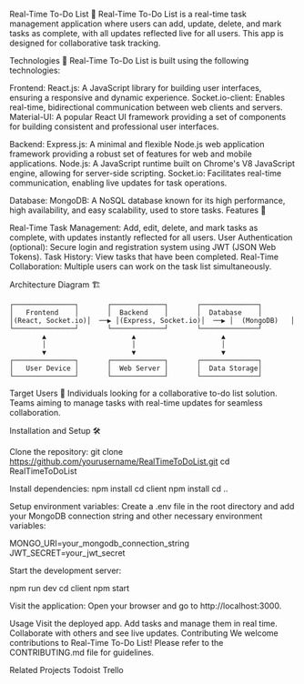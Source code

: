 Real-Time To-Do List 📝
Real-Time To-Do List is a real-time task management application where users can add, update, delete, and mark tasks as complete, with all updates reflected live for all users. This app is designed for collaborative task tracking.

Technologies 🚀
Real-Time To-Do List is built using the following technologies:

Frontend:
React.js: A JavaScript library for building user interfaces, ensuring a responsive and dynamic experience.
Socket.io-client: Enables real-time, bidirectional communication between web clients and servers.
Material-UI: A popular React UI framework providing a set of components for building consistent and professional user interfaces.

Backend:
Express.js: A minimal and flexible Node.js web application framework providing a robust set of features for web and mobile applications.
Node.js: A JavaScript runtime built on Chrome's V8 JavaScript engine, allowing for server-side scripting.
Socket.io: Facilitates real-time communication, enabling live updates for task operations.

Database:
MongoDB: A NoSQL database known for its high performance, high availability, and easy scalability, used to store tasks.
Features 🌟

Real-Time Task Management: Add, edit, delete, and mark tasks as complete, with updates instantly reflected for all users.
User Authentication (optional): Secure login and registration system using JWT (JSON Web Tokens).
Task History: View tasks that have been completed.
Real-Time Collaboration: Multiple users can work on the task list simultaneously.

Architecture Diagram 🏗️


    ┌───────────────┐       ┌─────────────┐       ┌──────────────┐
    │   Frontend    │       │  Backend    │       │  Database    │
    │(React, Socket.io)│  ──▶ │(Express, Socket.io)│  ──▶ │  (MongoDB)   │
    └───────────────┘       └─────────────┘       └──────────────┘
            ▲                     ▲                     ▲
            │                     │                     │
            ▼                     ▼                     ▼
    ┌───────────────┐       ┌─────────────┐       ┌──────────────┐
    │   User Device │       │  Web Server │       │  Data Storage│
    └───────────────┘       └─────────────┘       └──────────────┘

Target Users 🎯
Individuals looking for a collaborative to-do list solution.
Teams aiming to manage tasks with real-time updates for seamless collaboration.

Installation and Setup 🛠️

Clone the repository:
git clone https://github.com/yourusername/RealTimeToDoList.git
cd RealTimeToDoList

Install dependencies:
npm install
cd client
npm install
cd ..

Setup environment variables:
Create a .env file in the root directory and add your MongoDB connection string and other necessary environment variables:

MONGO_URI=your_mongodb_connection_string
JWT_SECRET=your_jwt_secret

Start the development server:

npm run dev
cd client
npm start

Visit the application:
Open your browser and go to http://localhost:3000.

Usage
Visit the deployed app.
Add tasks and manage them in real time.
Collaborate with others and see live updates.
Contributing
We welcome contributions to Real-Time To-Do List! Please refer to the CONTRIBUTING.md file for guidelines.

Related Projects
Todoist
Trello




